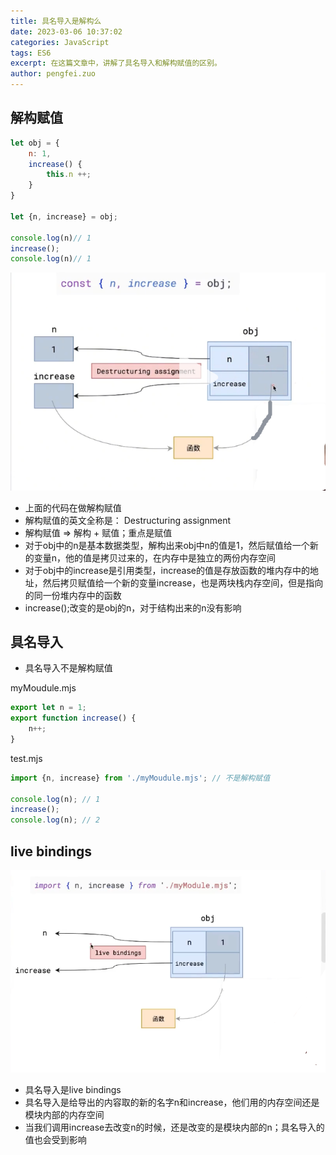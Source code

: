```yaml
---
title: 具名导入是解构么
date: 2023-03-06 10:37:02
categories: JavaScript
tags: ES6
excerpt: 在这篇文章中，讲解了具名导入和解构赋值的区别。
author: pengfei.zuo
---
```


## 解构赋值

```JavaScript
let obj = {
    n: 1,
    increase() {
        this.n ++;
    }
}

let {n, increase} = obj;

console.log(n)// 1
increase();
console.log(n)// 1
```

![](https://raw.githubusercontent.com/retech-fe/image-hosting/main/img/2023/03/06/10-11-48-c9ffa534710aeda4c39533dbc991dd44-20230306101148-da3953.png)

+ 上面的代码在做解构赋值
+ 解构赋值的英文全称是： Destructuring assignment
+ 解构赋值 => 解构 + 赋值；重点是赋值
+ 对于obj中的n是基本数据类型，解构出来obj中n的值是1，然后赋值给一个新的变量n，他的值是拷贝过来的，在内存中是独立的两份内存空间
+ 对于obj中的increase是引用类型，increase的值是存放函数的堆内存中的地址，然后拷贝赋值给一个新的变量increase，也是两块栈内存空间，但是指向的同一份堆内存中的函数
+ increase();改变的是obj的n，对于结构出来的n没有影响

## 具名导入

+ 具名导入不是解构赋值

myMoudule.mjs

```JavaScript
export let n = 1;
export function increase() {
    n++;
}
```
test.mjs

```JavaScript
import {n, increase} from './myMoudule.mjs'; // 不是解构赋值

console.log(n); // 1
increase();
console.log(n); // 2
```

## live bindings

![](https://raw.githubusercontent.com/retech-fe/image-hosting/main/img/2023/03/06/10-28-18-f525f3c5fa11fe8a6a123c0402edf755-20230306102817-6f0270.png)

+ 具名导入是live bindings
+ 具名导入是给导出的内容取的新的名字n和increase，他们用的内存空间还是模块内部的内存空间
+ 当我们调用increase去改变n的时候，还是改变的是模块内部的n；具名导入的值也会受到影响

